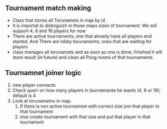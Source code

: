 
## Tournament match making
*  Class that stores all Torunamets in map by id
* It is importat to distinguish in those maps sizes of tournament. We will support 4, 8 and 16 players for now
* There are active tournaments; one that already have all players and started. And There are lobby torunaments; ones that are waiting for players 
* class manages all torunamets and as soon as one is done; finished it will store result (in future) and clean all Pong rooms of that tournaments 

## Tournamnet joiner logic 
1. new player connects
2. Check querr on how many players in tournemante he wants (4, 8 or 16); default is 4
3. Look at torunametns in map.
	1. If there is non active tournamnet with correct size 
		join that player to that tournament
	2. else 
		create tournament with that size and put that player in that tournament 
